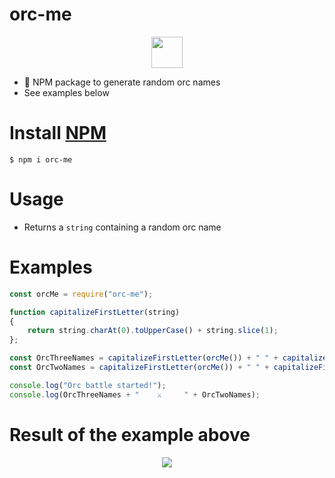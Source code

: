 # orc-me

<p align="center">
  <img src="https://i.imgur.com/PnyuVte.png" height="50" width="50"><br/>
</p>


* 👹 NPM package to generate random orc names
* See examples below

# Install [NPM](https://www.npmjs.com/package/orc-me)
 
 `$ npm i orc-me`

# Usage 

- Returns a `string` containing a random orc name

# Examples

``` javascript
const orcMe = require("orc-me");

function capitalizeFirstLetter(string)
{
    return string.charAt(0).toUpperCase() + string.slice(1);
};

const OrcThreeNames = capitalizeFirstLetter(orcMe()) + " " + capitalizeFirstLetter(orcMe()) + " " + capitalizeFirstLetter(orcMe());
const OrcTwoNames = capitalizeFirstLetter(orcMe()) + " " + capitalizeFirstLetter(orcMe());

console.log("Orc battle started!");
console.log(OrcThreeNames + "    ⚔️     " + OrcTwoNames);
```

# Result of the example above

<p align="center">
  <img src="https://i.imgur.com/adQxN3t.png"><br/>
</p>
